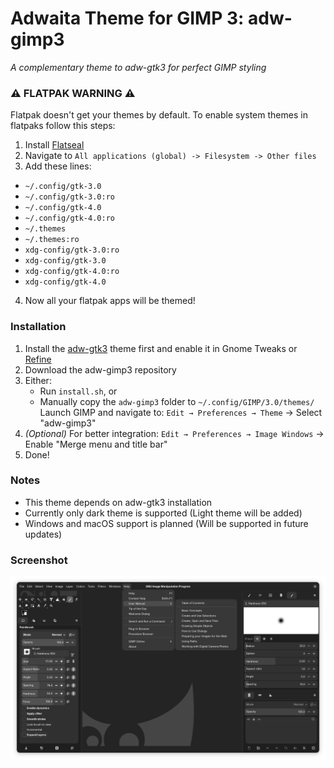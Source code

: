 # Adwaita Theme for GIMP 3: adw-gimp3

_A complementary theme to adw-gtk3 for perfect GIMP styling_

### ⚠️ FLATPAK WARNING ⚠️
Flatpak doesn't get your themes by default. To enable system themes in flatpaks follow this steps:

1. Install [Flatseal](https://flathub.org/apps/com.github.tchx84.Flatseal)
2. Navigate to `All applications (global) -> Filesystem -> Other files`
3. Add these lines: 	
- `~/.config/gtk-3.0`
- `~/.config/gtk-3.0:ro`
- `~/.config/gtk-4.0`
- `~/.config/gtk-4.0:ro`
- `~/.themes`
- `~/.themes:ro`
- `xdg-config/gtk-3.0:ro`
- `xdg-config/gtk-3.0`
- `xdg-config/gtk-4.0:ro`
- `xdg-config/gtk-4.0`
4. Now all your flatpak apps will be themed!

### Installation

1. Install the [adw-gtk3](https://github.com/lassekongo83/adw-gtk3) theme first and enable it in Gnome Tweaks or [Refine](https://flathub.org/apps/page.tesk.Refine)
2. Download the adw-gimp3 repository
3. Either:
   - Run `install.sh`, or
   - Manually copy the `adw-gimp3` folder to `~/.config/GIMP/3.0/themes/`
Launch GIMP and navigate to:
   `Edit → Preferences → Theme` → Select "adw-gimp3"
5. *(Optional)* For better integration:
   `Edit → Preferences → Image Windows` → Enable "Merge menu and title bar"
6. Done!

### Notes
- This theme depends on adw-gtk3 installation
- Currently only dark theme is supported (Light theme will be added)
- Windows and macOS support is planned (Will be supported in future updates)

### Screenshot
![Theme preview](preview-dark.png)
